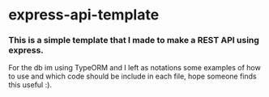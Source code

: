 ﻿# express-api-template

### This is a simple template that I made to make a REST API using express.

For the db im using TypeORM and I left as notations some examples of how to use and which code should be include in each file, hope someone finds this useful :).

